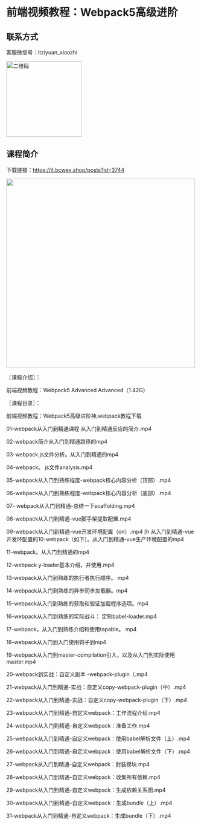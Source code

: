 # 前端视频教程：Webpack5高级进阶

## 联系方式

客服微信号：itziyuan_xiaozhi

<img src="https://ziyuanyun.oss-cn-guangzhou.aliyuncs.com/common/20240614073449/666b82192834a.jpg" width="200" height="200" alt="二维码">

## 课程简介

下载链接：https://it.bcwex.shop/posts?id=3744

<img src="https://ziyuanyun.oss-cn-guangzhou.aliyuncs.com/yun/20240515185320/664494204dd8d.jpg" width="500" alt="">

  〖课程介绍〗：

 前端视频教程：Webpack5 Advanced Advanced（1.42G）

 〖课程目录〗：

 前端视频教程：Webpack5高级进阶神,webpack教程下载



 01-webpack从入门到精通课程 从入门到精通反应的简介.mp4

 02-webpack简介从入门到精通路径的mp4

 03-webpack.js文件分析。从入门到精通的mp4

 04-webpack。 js文件analysis.mp4

 05-webpack从入门到熟练程度-webpack核心内容分析（顶部）.mp4

 06-webpack从入门到熟练程度-webpack核心内容分析（底部）.mp4

 07- webpack从入门到精通-总结一下scaffolding.mp4

 08-webpack从入门到精通-vue脚手架提取配置.mp4

 09-webpack从入门到精通-vue开发环境配置（on）.mp4 [h 从入门到精通-vue开发环配置的10-webpack（如下）。从入门到精通-vue生产环境配置的mp4

 11-webpack。从入门到精通的mp4

 12-webpack y-loader基本介绍，并使用.mp4

 13-webpack从入门到熟练的执行者执行顺序。 mp4

 14-webpack从入门到熟练的异步同步加载器。mp4

 15-webpack从入门到熟练的获取和验证加载程序选项。mp4

 16-webpack从入门到熟练的实际战斗： 定制babel-loader.mp4

 17-webpack，从入门到熟练介绍和使用tapable。 mp4

 18-webpack从入门到入门使用钩子到mp4

 19-webpack从入门到master-compilation引入，以及从入门到实际使用master.mp4

 20-webpack到实战：自定义副本 -webpack-plugin（.mp4

 21-webpack从入门到精通-实战：自定义copy-webpack-plugin（中）.mp4

 22-webpack从入门到精通-实战：自定义copy-webpack-plugin（下）.mp4

 23-webpack从入门到精通-自定义webpack：工作流程介绍.mp4

 24-webpack从入门到精通-自定义webpack：准备工作.mp4

 25-webpack从入门到精通-自定义webpack：使用babel解析文件（上）.mp4

 26-webpack从入门到精通-自定义webpack：使用babel解析文件（下）.mp4

 27-webpack从入门到精通-自定义webpack：封装模块.mp4

 28-webpack从入门到精通-自定义webpack：收集所有依赖.mp4

 29-webpack从入门到精通-自定义webpack：生成依赖关系图.mp4

 30-webpack从入门到精通-自定义webpack：生成bundle（上）.mp4

 31-webpack从入门到精通-自定义webpack：生成bundle（下）.mp4 

  